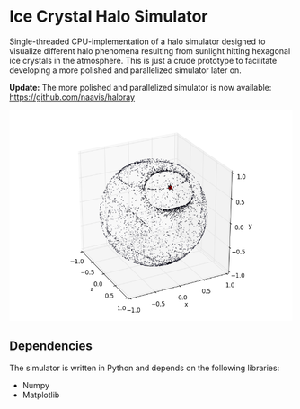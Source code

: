 Ice Crystal Halo Simulator
==========================

Single-threaded CPU-implementation of a halo simulator designed to visualize different halo phenomena resulting from sunlight hitting hexagonal ice crystals in the atmosphere.
This is just a crude prototype to facilitate developing a more polished and parallelized simulator later on.

**Update:** The more polished and parallelized simulator is now available: https://github.com/naavis/haloray

![Column crystal display](images/column_crystals_simulation_high.png "Column crystal display")

Dependencies
------------
The simulator is written in Python and depends on the following
libraries:

- Numpy
- Matplotlib
